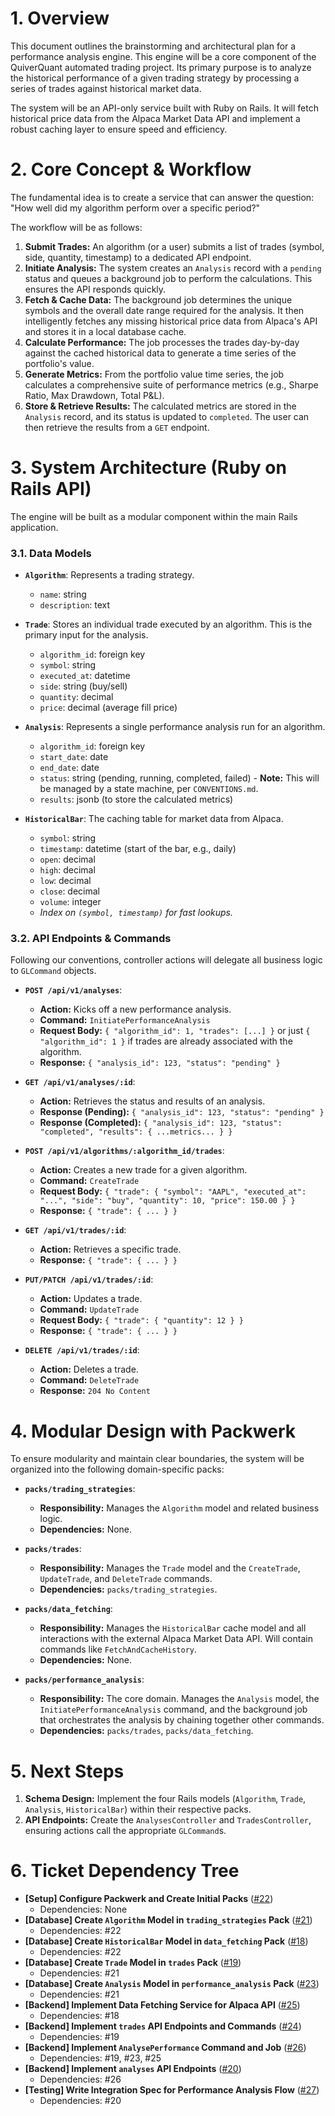# 1. Overview

This document outlines the brainstorming and architectural plan for a performance analysis engine. This engine will be a core component of the QuiverQuant automated trading project. Its primary purpose is to analyze the historical performance of a given trading strategy by processing a series of trades against historical market data.

The system will be an API-only service built with Ruby on Rails. It will fetch historical price data from the Alpaca Market Data API and implement a robust caching layer to ensure speed and efficiency.

# 2. Core Concept & Workflow

The fundamental idea is to create a service that can answer the question: "How well did my algorithm perform over a specific period?"

The workflow will be as follows:

1.  **Submit Trades:** An algorithm (or a user) submits a list of trades (symbol, side, quantity, timestamp) to a dedicated API endpoint.
2.  **Initiate Analysis:** The system creates an `Analysis` record with a `pending` status and queues a background job to perform the calculations. This ensures the API responds quickly.
3.  **Fetch & Cache Data:** The background job determines the unique symbols and the overall date range required for the analysis. It then intelligently fetches any missing historical price data from Alpaca's API and stores it in a local database cache.
4.  **Calculate Performance:** The job processes the trades day-by-day against the cached historical data to generate a time series of the portfolio's value.
5.  **Generate Metrics:** From the portfolio value time series, the job calculates a comprehensive suite of performance metrics (e.g., Sharpe Ratio, Max Drawdown, Total P&L).
6.  **Store & Retrieve Results:** The calculated metrics are stored in the `Analysis` record, and its status is updated to `completed`. The user can then retrieve the results from a `GET` endpoint.

# 3. System Architecture (Ruby on Rails API)

The engine will be built as a modular component within the main Rails application.

### 3.1. Data Models

*   **`Algorithm`**: Represents a trading strategy.
    *   `name`: string
    *   `description`: text

*   **`Trade`**: Stores an individual trade executed by an algorithm. This is the primary input for the analysis.
    *   `algorithm_id`: foreign key
    *   `symbol`: string
    *   `executed_at`: datetime
    *   `side`: string (buy/sell)
    *   `quantity`: decimal
    *   `price`: decimal (average fill price)

*   **`Analysis`**: Represents a single performance analysis run for an algorithm.
    *   `algorithm_id`: foreign key
    *   `start_date`: date
    *   `end_date`: date
    *   `status`: string (pending, running, completed, failed) - **Note:** This will be managed by a state machine, per `CONVENTIONS.md`.
    *   `results`: jsonb (to store the calculated metrics)

*   **`HistoricalBar`**: The caching table for market data from Alpaca.
    *   `symbol`: string
    *   `timestamp`: datetime (start of the bar, e.g., daily)
    *   `open`: decimal
    *   `high`: decimal
    *   `low`: decimal
    *   `close`: decimal
    *   `volume`: integer
    *   *Index on `(symbol, timestamp)` for fast lookups.*

### 3.2. API Endpoints & Commands

Following our conventions, controller actions will delegate all business logic to `GLCommand` objects.

*   **`POST /api/v1/analyses`**:
    *   **Action:** Kicks off a new performance analysis.
    *   **Command:** `InitiatePerformanceAnalysis`
    *   **Request Body:** `{ "algorithm_id": 1, "trades": [...] }` or just `{ "algorithm_id": 1 }` if trades are already associated with the algorithm.
    *   **Response:** `{ "analysis_id": 123, "status": "pending" }`

*   **`GET /api/v1/analyses/:id`**:
    *   **Action:** Retrieves the status and results of an analysis.
    *   **Response (Pending):** `{ "analysis_id": 123, "status": "pending" }`
    *   **Response (Completed):** `{ "analysis_id": 123, "status": "completed", "results": { ...metrics... } }`

*   **`POST /api/v1/algorithms/:algorithm_id/trades`**:
    *   **Action:** Creates a new trade for a given algorithm.
    *   **Command:** `CreateTrade`
    *   **Request Body:** `{ "trade": { "symbol": "AAPL", "executed_at": "...", "side": "buy", "quantity": 10, "price": 150.00 } }`
    *   **Response:** `{ "trade": { ... } }`

*   **`GET /api/v1/trades/:id`**:
    *   **Action:** Retrieves a specific trade.
    *   **Response:** `{ "trade": { ... } }`

*   **`PUT/PATCH /api/v1/trades/:id`**:
    *   **Action:** Updates a trade.
    *   **Command:** `UpdateTrade`
    *   **Request Body:** `{ "trade": { "quantity": 12 } }`
    *   **Response:** `{ "trade": { ... } }`

*   **`DELETE /api/v1/trades/:id`**:
    *   **Action:** Deletes a trade.
    *   **Command:** `DeleteTrade`
    *   **Response:** `204 No Content`

# 4. Modular Design with Packwerk

To ensure modularity and maintain clear boundaries, the system will be organized into the following domain-specific packs:

*   **`packs/trading_strategies`**:
    *   **Responsibility:** Manages the `Algorithm` model and related business logic.
    *   **Dependencies:** None.

*   **`packs/trades`**:
    *   **Responsibility:** Manages the `Trade` model and the `CreateTrade`, `UpdateTrade`, and `DeleteTrade` commands.
    *   **Dependencies:** `packs/trading_strategies`.

*   **`packs/data_fetching`**:
    *   **Responsibility:** Manages the `HistoricalBar` cache model and all interactions with the external Alpaca Market Data API. Will contain commands like `FetchAndCacheHistory`.
    *   **Dependencies:** None.

*   **`packs/performance_analysis`**:
    *   **Responsibility:** The core domain. Manages the `Analysis` model, the `InitiatePerformanceAnalysis` command, and the background job that orchestrates the analysis by chaining together other commands.
    *   **Dependencies:** `packs/trades`, `packs/data_fetching`.

# 5. Next Steps

1.  **Schema Design:** Implement the four Rails models (`Algorithm`, `Trade`, `Analysis`, `HistoricalBar`) within their respective packs.
2.  **API Endpoints:** Create the `AnalysesController` and `TradesController`, ensuring actions call the appropriate `GLCommand`s.

# 6. Ticket Dependency Tree

*   **[Setup] Configure Packwerk and Create Initial Packs** ([#22](https://github.com/timlawrenz/qq-system/issues/22))
    *   Dependencies: None
*   **[Database] Create `Algorithm` Model in `trading_strategies` Pack** ([#21](https://github.com/timlawrenz/qq-system/issues/21))
    *   Dependencies: #22
*   **[Database] Create `HistoricalBar` Model in `data_fetching` Pack** ([#18](https://github.com/timlawrenz/qq-system/issues/18))
    *   Dependencies: #22
*   **[Database] Create `Trade` Model in `trades` Pack** ([#19](https://github.com/timlawrenz/qq-system/issues/19))
    *   Dependencies: #21
*   **[Database] Create `Analysis` Model in `performance_analysis` Pack** ([#23](https://github.com/timlawrenz/qq-system/issues/23))
    *   Dependencies: #21
*   **[Backend] Implement Data Fetching Service for Alpaca API** ([#25](https://github.com/timlawrenz/qq-system/issues/25))
    *   Dependencies: #18
*   **[Backend] Implement `trades` API Endpoints and Commands** ([#24](https://github.com/timlawrenz/qq-system/issues/24))
    *   Dependencies: #19
*   **[Backend] Implement `AnalysePerformance` Command and Job** ([#26](https://github.com/timlawrenz/qq-system/issues/26))
    *   Dependencies: #19, #23, #25
*   **[Backend] Implement `analyses` API Endpoints** ([#20](https://github.com/timlawrenz/qq-system/issues/20))
    *   Dependencies: #26
*   **[Testing] Write Integration Spec for Performance Analysis Flow** ([#27](https://github.com/timlawrenz/qq-system/issues/27))
    *   Dependencies: #20
